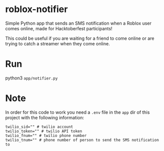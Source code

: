 # roblox-notifier
Simple Python app that sends an SMS notification when a Roblox user comes online, made for Hacktoberfest participants!

This could be useful if you are waiting for a friend to come online or are trying to catch a streamer when they come online.

# Run
python3 `app/notifier.py`

# Note
In order for this code to work you need a `.env` file in the `app` dir of this project with the following information:
```
twilio_sid="" # twilio account
twilio_token="" # twilio API token
twilio_fnum="" # twilio phone number
twilio_tnum="" # phone number of person to send the SMS notification to
```
